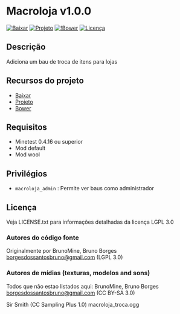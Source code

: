 # Macroloja v1.0.0

[![Baixar](https://img.shields.io/badge/Baixar-v1.0.0-green.svg)](https://github.com/BrunoMine/macroloja/archive/v1.0.0.zip)
[![Projeto](https://img.shields.io/badge/Git-Projeto-green.svg)](https://github.com/BrunoMine/macroloja)
[![!Bower](https://img.shields.io/badge/Bower-Projeto-green.svg)](https://minetest-bower.herokuapp.com/mods/macroloja)
[![Licença](https://img.shields.io/badge/Licença-LGPL_v3.0-blue.svg)](https://github.com/BrunoMine/macroloja/blob/master/LICENSE)

## Descrição
Adiciona um bau de troca de itens para lojas

## Recursos do projeto

* [Baixar](https://github.com/BrunoMine/macroloja/archive/v1.0.0.zip)
* [Projeto](https://github.com/BrunoMine/macroloja)
* [Bower](https://minetest-bower.herokuapp.com/mods/macroloja)

## Requisitos

* Minetest 0.4.16 ou superior
* Mod default
* Mod wool

## Privilégios

* `macroloja_admin` : Permite ver baus como administrador

## Licença
Veja LICENSE.txt para informações detalhadas da licença LGPL 3.0

### Autores do código fonte
Originalmente por BrunoMine, Bruno Borges <borgesdossantosbruno@gmail.com> (LGPL 3.0)

### Autores de mídias (texturas, modelos and sons)
Todos que não estao listados aqui:
BrunoMine, Bruno Borges <borgesdossantosbruno@gmail.com> (CC BY-SA 3.0)

Sir Smith (CC Sampling Plus 1.0)
	macroloja_troca.ogg
